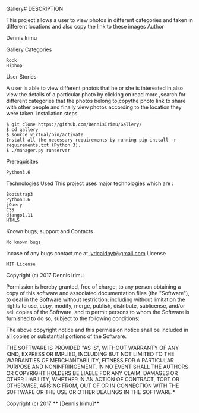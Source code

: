 Gallery#
DESCRIPTION

This project allows a user to view photos in different categories and taken in different locations and also copy the link to these images
Author

Dennis Irimu

Gallery Categories

    Rock
    Hiphop

User Stories

A user is able to view different photos that he or she is interested in,also view the details of a particular photo by clicking on read more ,search for different categories that the photos belong to,copythe photo link to share with other people and finally view photos according to the location they were taken.
Installation steps

    $ git clone https://github.com/DennisIrimu/Gallery/
    $ cd gallery
    $ source virtual/bin/activate
    Install all the necessary requirements by running pip install -r requirements.txt (Python 3).
    $ ./manager.py runserver

Prerequisites

    Python3.6

Technologies Used
This project uses major technologies which are :

    Bootstrap3
    Python3.6
    jQuery
    CSS
    django1.11
    HTML5

Known bugs, support and Contacts

    No known bugs

Incase of any bugs contact me at lyricaldnyt@gmail.com
License

    MIT License

Copyright (c) 2017 Dennis Irimu

Permission is hereby granted, free of charge, to any person obtaining a copy of this software and associated documentation files (the "Software"), to deal in the Software without restriction, including without limitation the rights to use, copy, modify, merge, publish, distribute, sublicense, and/or sell copies of the Software, and to permit persons to whom the Software is furnished to do so, subject to the following conditions:

The above copyright notice and this permission notice shall be included in all copies or substantial portions of the Software.

THE SOFTWARE IS PROVIDED "AS IS", WITHOUT WARRANTY OF ANY KIND, EXPRESS OR IMPLIED, INCLUDING BUT NOT LIMITED TO THE WARRANTIES OF MERCHANTABILITY, FITNESS FOR A PARTICULAR PURPOSE AND NONINFRINGEMENT. IN NO EVENT SHALL THE AUTHORS OR COPYRIGHT HOLDERS BE LIABLE FOR ANY CLAIM, DAMAGES OR OTHER LIABILITY, WHETHER IN AN ACTION OF CONTRACT, TORT OR OTHERWISE, ARISING FROM, OUT OF OR IN CONNECTION WITH THE SOFTWARE OR THE USE OR OTHER DEALINGS IN THE SOFTWARE.*

Copyright (c) 2017 ** [Dennis Irimu]**
